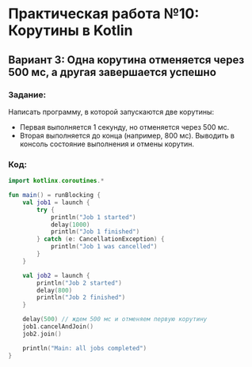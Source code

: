 # Практическая работа №10: Корутины в Kotlin

## Вариант 3: Одна корутина отменяется через 500 мс, а другая завершается успешно

### Задание:
Написать программу, в которой запускаются две корутины:
- Первая выполняется 1 секунду, но отменяется через 500 мс.
- Вторая выполняется до конца (например, 800 мс).
Выводить в консоль состояние выполнения и отмены корутин.

### Код:
```kotlin
import kotlinx.coroutines.*

fun main() = runBlocking {
    val job1 = launch {
        try {
            println("Job 1 started")
            delay(1000)
            println("Job 1 finished")
        } catch (e: CancellationException) {
            println("Job 1 was cancelled")
        }
    }

    val job2 = launch {
        println("Job 2 started")
        delay(800)
        println("Job 2 finished")
    }

    delay(500) // ждем 500 мс и отменяем первую корутину
    job1.cancelAndJoin()
    job2.join()

    println("Main: all jobs completed")
}
